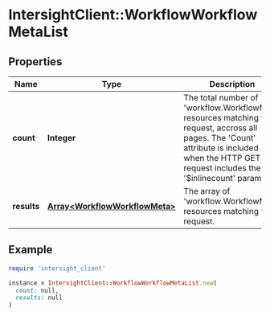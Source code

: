 # IntersightClient::WorkflowWorkflowMetaList

## Properties

| Name | Type | Description | Notes |
| ---- | ---- | ----------- | ----- |
| **count** | **Integer** | The total number of &#39;workflow.WorkflowMeta&#39; resources matching the request, accross all pages. The &#39;Count&#39; attribute is included when the HTTP GET request includes the &#39;$inlinecount&#39; parameter. | [optional] |
| **results** | [**Array&lt;WorkflowWorkflowMeta&gt;**](WorkflowWorkflowMeta.md) | The array of &#39;workflow.WorkflowMeta&#39; resources matching the request. | [optional] |

## Example

```ruby
require 'intersight_client'

instance = IntersightClient::WorkflowWorkflowMetaList.new(
  count: null,
  results: null
)
```

